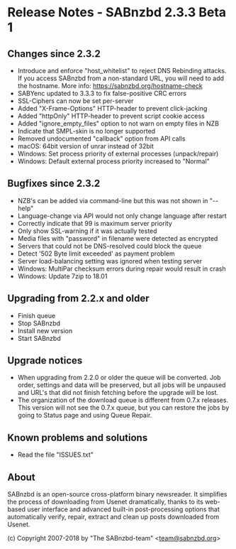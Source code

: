 Release Notes - SABnzbd 2.3.3 Beta 1
=========================================================

## Changes since 2.3.2
- Introduce and enforce "host_whitelist" to reject DNS Rebinding attacks.
  If you access SABnzbd from a non-standard URL, you will need to add
  the hostname. More info: https://sabnzbd.org/hostname-check
- SABYenc updated to 3.3.3 to fix false-positive CRC errors
- SSL-Ciphers can now be set per-server
- Added "X-Frame-Options" HTTP-header to prevent click-jacking
- Added "httpOnly" HTTP-header to prevent script cookie access
- Added "ignore_empty_files" option to not warn on empty files in NZB
- Indicate that SMPL-skin is no longer supported
- Removed undocumented "callback" option from API calls
- macOS: 64bit version of unrar instead of 32bit
- Windows: Set process priority of external processes (unpack/repair)
- Windows: Default external process priority increased to "Normal"

## Bugfixes since 2.3.2
- NZB's can be added via command-line but this was not shown in "--help"
- Language-change via API would not only change language after restart
- Correctly indicate that 99 is maximum server priority
- Only show SSL-warning if it was actually tested
- Media files with "password" in filename were detected as encrypted
- Servers that could not be DNS-resolved could block the queue
- Detect '502 Byte limit exceeded' as payment problem
- Server load-balancing setting was ignored when testing server
- Windows: MultiPar checksum errors during repair would result in crash
- Windows: Update 7zip to 18.01

## Upgrading from 2.2.x and older
- Finish queue
- Stop SABnzbd
- Install new version
- Start SABnzbd

## Upgrade notices
- When upgrading from 2.2.0 or older the queue will be converted. Job order,
  settings and data will be preserved, but all jobs will be unpaused and
  URL's that did not finish fetching before the upgrade will be lost.
- The organization of the download queue is different from 0.7.x releases.
  This version will not see the 0.7.x queue, but you can restore the jobs
  by going to Status page and using Queue Repair.

## Known problems and solutions
- Read the file "ISSUES.txt"

## About
  SABnzbd is an open-source cross-platform binary newsreader.
  It simplifies the process of downloading from Usenet dramatically, thanks
  to its web-based user interface and advanced built-in post-processing options
  that automatically verify, repair, extract and clean up posts downloaded
  from Usenet.

  (c) Copyright 2007-2018 by "The SABnzbd-team" \<team@sabnzbd.org\>
